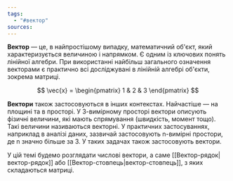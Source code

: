 ```yaml
---
tags:
  - "#вектор"
sources:
---
```

**Вектор** — це, в найпростішому випадку, математичний об'єкт, який характеризується величиною і напрямком. Є одним із ключових понять лінійної алгебри. При використанні найбільш загального означення векторами є практично всі досліджувані в лінійній алгебрі об'єкти, зокрема матриці.

$$
\vec{x} = \begin{pmatrix} 1 & 2 & 3 \end{pmatrix}
$$

**Вектори** також застосовуються в інших контекстах. Найчастіше — на площині та в просторі. У 3-вимірному просторі вектори описують фізичні величини, які мають спрямування (швидкість, момент тощо). Такі величини називаються векторні. У практичних застосуваннях, наприклад в аналізі даних, зазвичай застосовують n-вимірні простори, де n значно більше за 3. У таких задачах також застосовують вектори.

У цій темі будемо розглядати числові вектори, а саме [[Вектор-рядок|вектор-рядок]] або [[Вектор-стовпець|вектор-стовпець]], з яких складаються матриці.